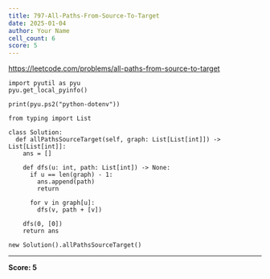 ```yaml
---
title: 797-All-Paths-From-Source-To-Target
date: 2025-01-04
author: Your Name
cell_count: 6
score: 5
---
```


https://leetcode.com/problems/all-paths-from-source-to-target


```
import pyutil as pyu
pyu.get_local_pyinfo()
```


```
print(pyu.ps2("python-dotenv"))
```


```
from typing import List
```


```
class Solution:
  def allPathsSourceTarget(self, graph: List[List[int]]) -> List[List[int]]:
    ans = []

    def dfs(u: int, path: List[int]) -> None:
      if u == len(graph) - 1:
        ans.append(path)
        return

      for v in graph[u]:
        dfs(v, path + [v])

    dfs(0, [0])
    return ans
```


```
new Solution().allPathsSourceTarget()
```


---
**Score: 5**